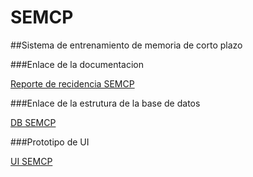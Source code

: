 # SEMCP

##Sistema de entrenamiento de memoria de corto plazo

###Enlace de la documentacion


[Reporte de recidencia SEMCP](https://docs.google.com/document/d/1lYbHcsMWNZGA86e9O2Ts4PnyKEgNPfJxWW75-veXF1o/edit)

###Enlace de la estrutura de la base de datos

[DB SEMCP](https://lucid.app/lucidchart/invitations/accept/6d9bb4f5-a78f-4d2e-b852-8c0d03b88508?viewport_loc=-124.64521955252728%2C-18.663464436817236%2C1934.3334195789091%2C911.8429076443651%2C0_0)

###Prototipo de UI

[UI SEMCP](https://www.figma.com/file/DTC9HXiEPnk6BXXinGSi4v/SEMP-UI?node-id=0%3A1)
